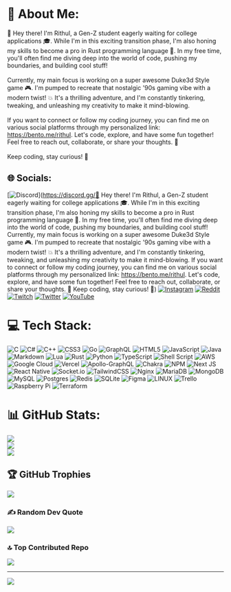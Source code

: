 # 💫 About Me:
👋 Hey there! I'm Rithul, a Gen-Z student eagerly waiting for college applications 🎓. While I'm in this exciting transition phase, I'm also honing my skills to become a pro in Rust programming language 🦀. In my free time, you'll often find me diving deep into the world of code, pushing my boundaries, and building cool stuff!<br><br>Currently, my main focus is working on a super awesome Duke3d Style game 🎮. I'm pumped to recreate that nostalgic '90s gaming vibe with a modern twist! 💥 It's a thrilling adventure, and I'm constantly tinkering, tweaking, and unleashing my creativity to make it mind-blowing.<br><br>If you want to connect or follow my coding journey, you can find me on various social platforms through my personalized link: https://bento.me/rithul. Let's code, explore, and have some fun together! Feel free to reach out, collaborate, or share your thoughts. 🌟<br><br>Keep coding, stay curious! 🚀


## 🌐 Socials:
[![Discord](https://img.shields.io/badge/Discord-%237289DA.svg?logo=discord&logoColor=white)](https://discord.gg/👋 Hey there! I'm Rithul, a Gen-Z student eagerly waiting for college applications 🎓. While I'm in this exciting transition phase, I'm also honing my skills to become a pro in Rust programming language 🦀. In my free time, you'll often find me diving deep into the world of code, pushing my boundaries, and building cool stuff!  Currently, my main focus is working on a super awesome Duke3d Style game 🎮. I'm pumped to recreate that nostalgic '90s gaming vibe with a modern twist! 💥 It's a thrilling adventure, and I'm constantly tinkering, tweaking, and unleashing my creativity to make it mind-blowing.  If you want to connect or follow my coding journey, you can find me on various social platforms through my personalized link: https://bento.me/rithul. Let's code, explore, and have some fun together! Feel free to reach out, collaborate, or share your thoughts. 🌟  Keep coding, stay curious! 🚀) [![Instagram](https://img.shields.io/badge/Instagram-%23E4405F.svg?logo=Instagram&logoColor=white)](https://instagram.com/rithulsig) [![Reddit](https://img.shields.io/badge/Reddit-%23FF4500.svg?logo=Reddit&logoColor=white)](https://reddit.com/user/TheSniping_) [![Twitch](https://img.shields.io/badge/Twitch-%239146FF.svg?logo=Twitch&logoColor=white)](https://twitch.tv/rithulkamesh) [![Twitter](https://img.shields.io/badge/Twitter-%231DA1F2.svg?logo=Twitter&logoColor=white)](https://twitter.com/rithulkamesh) [![YouTube](https://img.shields.io/badge/YouTube-%23FF0000.svg?logo=YouTube&logoColor=white)](https://youtube.com/@@rithulkamesh) 

# 💻 Tech Stack:
![C](https://img.shields.io/badge/c-%2300599C.svg?style=for-the-badge&logo=c&logoColor=white) ![C#](https://img.shields.io/badge/c%23-%23239120.svg?style=for-the-badge&logo=c-sharp&logoColor=white) ![C++](https://img.shields.io/badge/c++-%2300599C.svg?style=for-the-badge&logo=c%2B%2B&logoColor=white) ![CSS3](https://img.shields.io/badge/css3-%231572B6.svg?style=for-the-badge&logo=css3&logoColor=white) ![Go](https://img.shields.io/badge/go-%2300ADD8.svg?style=for-the-badge&logo=go&logoColor=white) ![GraphQL](https://img.shields.io/badge/-GraphQL-E10098?style=for-the-badge&logo=graphql&logoColor=white) ![HTML5](https://img.shields.io/badge/html5-%23E34F26.svg?style=for-the-badge&logo=html5&logoColor=white) ![JavaScript](https://img.shields.io/badge/javascript-%23323330.svg?style=for-the-badge&logo=javascript&logoColor=%23F7DF1E) ![Java](https://img.shields.io/badge/java-%23ED8B00.svg?style=for-the-badge&logo=java&logoColor=white) ![Markdown](https://img.shields.io/badge/markdown-%23000000.svg?style=for-the-badge&logo=markdown&logoColor=white) ![Lua](https://img.shields.io/badge/lua-%232C2D72.svg?style=for-the-badge&logo=lua&logoColor=white) ![Rust](https://img.shields.io/badge/rust-%23000000.svg?style=for-the-badge&logo=rust&logoColor=white) ![Python](https://img.shields.io/badge/python-3670A0?style=for-the-badge&logo=python&logoColor=ffdd54) ![TypeScript](https://img.shields.io/badge/typescript-%23007ACC.svg?style=for-the-badge&logo=typescript&logoColor=white) ![Shell Script](https://img.shields.io/badge/shell_script-%23121011.svg?style=for-the-badge&logo=gnu-bash&logoColor=white) ![AWS](https://img.shields.io/badge/AWS-%23FF9900.svg?style=for-the-badge&logo=amazon-aws&logoColor=white) ![Google Cloud](https://img.shields.io/badge/Google%20Cloud-%234285F4.svg?style=for-the-badge&logo=google-cloud&logoColor=white) ![Vercel](https://img.shields.io/badge/vercel-%23000000.svg?style=for-the-badge&logo=vercel&logoColor=white) ![Apollo-GraphQL](https://img.shields.io/badge/-ApolloGraphQL-311C87?style=for-the-badge&logo=apollo-graphql) ![Chakra](https://img.shields.io/badge/chakra-%234ED1C5.svg?style=for-the-badge&logo=chakraui&logoColor=white) ![NPM](https://img.shields.io/badge/NPM-%23000000.svg?style=for-the-badge&logo=npm&logoColor=white) ![Next JS](https://img.shields.io/badge/Next-black?style=for-the-badge&logo=next.js&logoColor=white) ![React Native](https://img.shields.io/badge/react_native-%2320232a.svg?style=for-the-badge&logo=react&logoColor=%2361DAFB) ![Socket.io](https://img.shields.io/badge/Socket.io-black?style=for-the-badge&logo=socket.io&badgeColor=010101) ![TailwindCSS](https://img.shields.io/badge/tailwindcss-%2338B2AC.svg?style=for-the-badge&logo=tailwind-css&logoColor=white) ![Nginx](https://img.shields.io/badge/nginx-%23009639.svg?style=for-the-badge&logo=nginx&logoColor=white) ![MariaDB](https://img.shields.io/badge/MariaDB-003545?style=for-the-badge&logo=mariadb&logoColor=white) ![MongoDB](https://img.shields.io/badge/MongoDB-%234ea94b.svg?style=for-the-badge&logo=mongodb&logoColor=white) ![MySQL](https://img.shields.io/badge/mysql-%2300f.svg?style=for-the-badge&logo=mysql&logoColor=white) ![Postgres](https://img.shields.io/badge/postgres-%23316192.svg?style=for-the-badge&logo=postgresql&logoColor=white) ![Redis](https://img.shields.io/badge/redis-%23DD0031.svg?style=for-the-badge&logo=redis&logoColor=white) ![SQLite](https://img.shields.io/badge/sqlite-%2307405e.svg?style=for-the-badge&logo=sqlite&logoColor=white) 	![Figma](https://img.shields.io/badge/figma-%23F24E1E.svg?style=for-the-badge&logo=figma&logoColor=white) ![LINUX](https://img.shields.io/badge/Linux-FCC624?style=for-the-badge&logo=linux&logoColor=black) ![Trello](https://img.shields.io/badge/Trello-%23026AA7.svg?style=for-the-badge&logo=Trello&logoColor=white) ![Raspberry Pi](https://img.shields.io/badge/-RaspberryPi-C51A4A?style=for-the-badge&logo=Raspberry-Pi) ![Terraform](https://img.shields.io/badge/terraform-%235835CC.svg?style=for-the-badge&logo=terraform&logoColor=white)
# 📊 GitHub Stats:
![](https://github-readme-stats.vercel.app/api?username=rithulkamesh&theme=tokyonight&hide_border=false&include_all_commits=false&count_private=false)<br/>
![](https://github-readme-streak-stats.herokuapp.com/?user=rithulkamesh&theme=tokyonight&hide_border=false)<br/>
![](https://github-readme-stats.vercel.app/api/top-langs/?username=rithulkamesh&theme=tokyonight&hide_border=false&include_all_commits=false&count_private=false&layout=compact)

## 🏆 GitHub Trophies
![](https://github-profile-trophy.vercel.app/?username=rithulkamesh&theme=tokyonight&no-frame=false&no-bg=true&margin-w=4)

### ✍️ Random Dev Quote
![](https://quotes-github-readme.vercel.app/api?type=horizontal&theme=tokyonight)

### 🔝 Top Contributed Repo
![](https://github-contributor-stats.vercel.app/api?username=rithulkamesh&limit=5&theme=tokyonight&combine_all_yearly_contributions=true)

---
[![](https://visitcount.itsvg.in/api?id=rithulkamesh&icon=6&color=11)](https://visitcount.itsvg.in)
